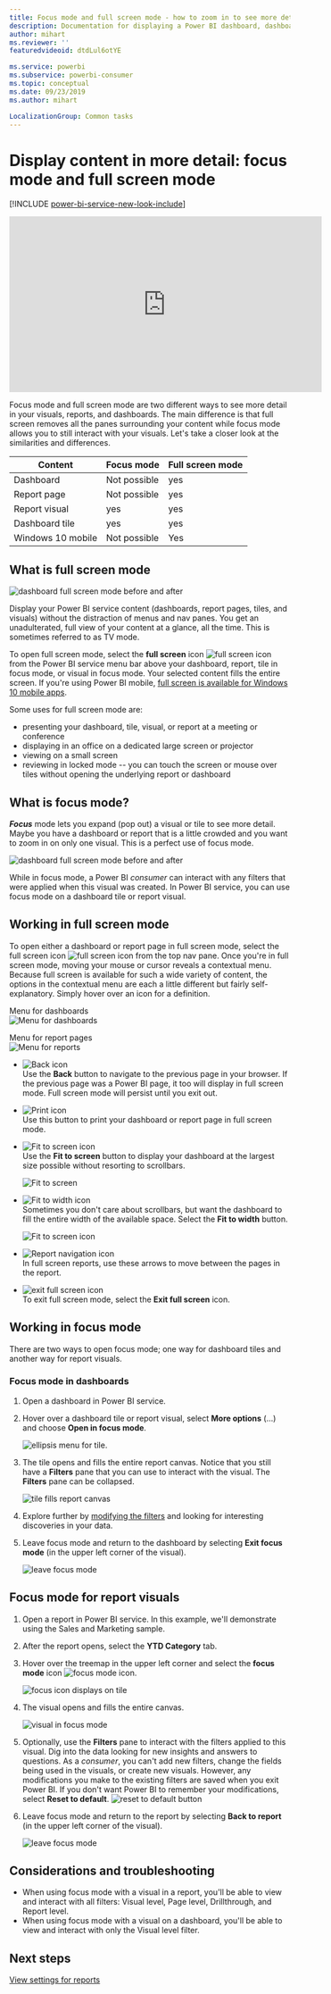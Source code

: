 ```yaml
---
title: Focus mode and full screen mode - how to zoom in to see more detail
description: Documentation for displaying a Power BI dashboard, dashboard tile, report, or report visual in focus mode or full screen mode
author: mihart
ms.reviewer: ''
featuredvideoid: dtdLul6otYE

ms.service: powerbi
ms.subservice: powerbi-consumer
ms.topic: conceptual
ms.date: 09/23/2019
ms.author: mihart

LocalizationGroup: Common tasks
---
```


# Display content in more detail: focus mode and full screen mode

[!INCLUDE [power-bi-service-new-look-include](../includes/power-bi-service-new-look-include.md)]    

<iframe width="560" height="315" src="https://www.youtube.com/embed/dtdLul6otYE" frameborder="0" allowfullscreen></iframe>

Focus mode and full screen mode are two different ways to see more detail in your visuals, reports, and dashboards.  The main difference is that full screen removes all the panes surrounding your content while focus mode allows you to still interact with your visuals. Let's take a closer look at the similarities and differences.  

|Content    | Focus mode  |Full screen mode  |
|---------|---------|----------------------|
|Dashboard     |   Not possible     | yes |
|Report page   | Not possible  | yes|
|Report visual | yes    | yes |
|Dashboard tile | yes    | yes |
|Windows 10 mobile | Not possible | Yes |

## What is full screen mode

![dashboard full screen mode before and after](media/end-user-focus/power-bi-dashboards-focus.png)

Display your Power BI service content (dashboards, report pages, tiles, and visuals) without the distraction of menus and nav panes.  You get an unadulterated, full view of your content at a glance, all the time. This is sometimes referred to as TV mode.   

To open full screen mode, select the **full screen** icon ![full screen icon ](media/end-user-focus/power-bi-full-screen-icon.png) from the Power BI service menu bar above your dashboard, report, tile in focus mode, or visual in focus mode.  Your selected content fills the entire screen.
If you're using Power BI mobile, [full screen is available for Windows 10 mobile apps](./mobile/mobile-windows-10-app-presentation-mode.md). 

Some uses for full screen mode are:

* presenting your dashboard, tile, visual, or report at a meeting or conference
* displaying in an office on a dedicated large screen or projector
* viewing on a small screen
* reviewing in locked mode -- you can touch the screen or mouse over tiles without opening the underlying report or dashboard

## What is focus mode?

***Focus*** mode lets you expand (pop out) a visual or tile to see more detail.  Maybe you have a dashboard or report that is a little crowded and you want to zoom in on only one visual.  This is a perfect use of focus mode.  

![dashboard full screen mode before and after](media/end-user-focus/power-bi-compare-dash.png)

While in focus mode, a Power BI *consumer* can interact with any filters that were applied when this visual was created.  In Power BI service, you can use focus mode on a dashboard tile or report visual.

## Working in full screen mode

To open either a dashboard or report page in full screen mode, select the full screen icon ![full screen icon](media/end-user-focus/power-bi-full-screen-icon.png) from the top nav pane. Once you're in full screen mode, moving  your mouse or cursor reveals a contextual menu. Because full screen is available for such a wide variety of content, the options in the contextual menu are each a little different but fairly self-explanatory.  Simply hover over an icon for a definition.

Menu for dashboards    
![Menu for dashboards](media/end-user-focus/power-bi-full-screen-dash.png)    

Menu for report pages    
![Menu for reports](media/end-user-focus/power-bi-report-full-screen.png)    

  * ![Back icon](media/end-user-focus/power-bi-back-icon.png)    
  Use the **Back** button  to navigate to the previous page in your browser. If the previous page was a Power BI page, it too will display in full screen mode.  Full screen mode will persist until you exit out.

  * ![Print icon](media/end-user-focus/power-bi-print-icon.png)    
  Use this button to print your dashboard or report page in full screen mode.

  * ![Fit to screen icon](media/end-user-focus/power-bi-fit-to-screen-icon.png)    
    Use the **Fit to screen** button to display your dashboard at the largest size possible without resorting to scrollbars.  

    ![Fit to screen](media/end-user-focus/power-bi-fit-screen.png)

  * ![Fit to width icon](media/end-user-focus/power-bi-fit-width.png)       
    Sometimes you don't care about scrollbars, but want the dashboard to fill the entire width of the available space. Select the **Fit to width** button.    

    ![Fit to screen icon](media/end-user-focus/power-bi-fit-to-width-new.png)

  * ![Report navigation icon](media/end-user-focus/power-bi-report-nav2.png)       
    In full screen reports, use these arrows to move between the pages in the report.    
  * ![exit full screen icon](media/end-user-focus/exit-fullscreen-new.png)     
  To exit full screen mode, select the **Exit full screen** icon.

      

## Working in focus mode

There are two ways to open focus mode; one way for dashboard tiles and another way for report visuals.

### Focus mode in dashboards

1. Open a dashboard in Power BI service.

2. Hover over a dashboard tile or report visual, select **More options** (...) and choose **Open in focus mode**.

    ![ellipsis menu for tile](media/end-user-focus/power-bi-dashboard-focus.png).

2. The tile opens and fills the entire report canvas. Notice that you still have a **Filters** pane that you can use to interact with the visual. The **Filters** pane can be collapsed.

   ![tile fills report canvas](media/end-user-focus/power-bi-focus-filter.png)

4. Explore further by [modifying the filters](end-user-report-filter.md) and looking for interesting discoveries in your data.  

5. Leave focus mode and return to the dashboard by selecting **Exit focus mode** (in the upper left corner of the visual).

    ![leave focus mode](media/end-user-focus/power-bi-exit.png)    


## Focus mode for report visuals

1. Open a report in Power BI service.  In this example, we'll demonstrate using the Sales and Marketing sample.

1. After the report opens, select the **YTD Category** tab.

2. Hover over the treemap in the upper left corner and select the **focus mode** icon ![focus mode icon](media/end-user-focus/pbi_popout.jpg).  

   ![focus icon displays on tile](media/end-user-focus/power-bi-hover-focus-icon.png)
2. The visual opens and fills the entire canvas.

   ![visual in focus mode](media/end-user-focus/power-bi-display-focus-new.png)

3. Optionally, use the **Filters** pane to interact with the filters applied to this visual. Dig into the data looking for new insights and answers to questions. As a *consumer*, you can't add new filters, change the fields being used in the visuals, or create new visuals.  However, any modifications you make to the existing filters are saved when you exit Power BI. If  you don't want Power BI to remember your modifications, select **Reset to default**. ![reset to default button](media/end-user-focus/power-bi-resets.png)  


5. Leave focus mode and return to the report by selecting **Back to report** (in the upper left corner of the visual).

    ![leave focus mode](media/end-user-focus/power-bi-back-to-report.png)  

## Considerations and troubleshooting

* When using focus mode with a visual in a report, you'll be able to view and interact with all filters: Visual level, Page level, Drillthrough, and Report level.    
* When using focus mode with a visual on a dashboard, you'll be able to view and interact with only the Visual level filter.

## Next steps

[View settings for reports](end-user-report-view.md)